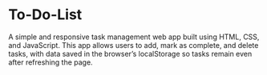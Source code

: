 # To-Do-List
A simple and responsive task management web app built using HTML, CSS, and JavaScript. This app allows users to add, mark as complete, and delete tasks, with data saved in the browser’s localStorage so tasks remain even after refreshing the page.
